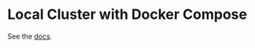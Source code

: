 # Local Cluster with Docker Compose

See the [docs](https://docs.tendermint.com/master/tools/docker-compose.html).
